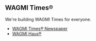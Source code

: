 ## WAGMI Times®

We're building WAGMI Times for everyone.

- [WAGMI Times® Newspaper](https://wagmitimes.wtf)
- [WAGMI Haus®](https://wagmi.haus)
